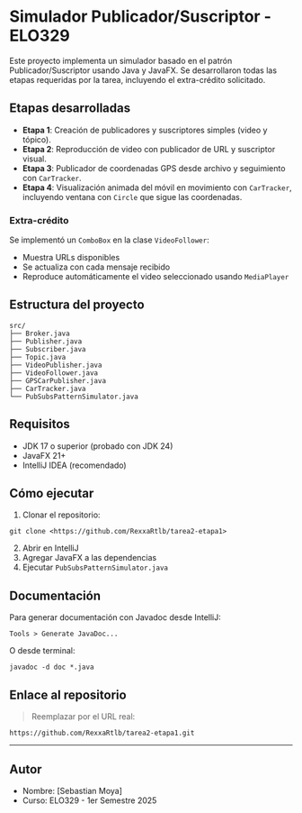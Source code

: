 # Simulador Publicador/Suscriptor - ELO329

Este proyecto implementa un simulador basado en el patrón Publicador/Suscriptor usando Java y JavaFX. Se desarrollaron todas las etapas requeridas por la tarea, incluyendo el extra-crédito solicitado.

## Etapas desarrolladas

- **Etapa 1**: Creación de publicadores y suscriptores simples (video y tópico).
- **Etapa 2**: Reproducción de video con publicador de URL y suscriptor visual.
- **Etapa 3**: Publicador de coordenadas GPS desde archivo y seguimiento con `CarTracker`.
- **Etapa 4**: Visualización animada del móvil en movimiento con `CarTracker`, incluyendo ventana con `Circle` que sigue las coordenadas.

### Extra-crédito
Se implementó un `ComboBox` en la clase `VideoFollower`:
- Muestra URLs disponibles
- Se actualiza con cada mensaje recibido
- Reproduce automáticamente el video seleccionado usando `MediaPlayer`

## Estructura del proyecto

```
src/
├── Broker.java
├── Publisher.java
├── Subscriber.java
├── Topic.java
├── VideoPublisher.java
├── VideoFollower.java
├── GPSCarPublisher.java
├── CarTracker.java
└── PubSubsPatternSimulator.java
```

## Requisitos

- JDK 17 o superior (probado con JDK 24)
- JavaFX 21+
- IntelliJ IDEA (recomendado)

## Cómo ejecutar

1. Clonar el repositorio:
```
git clone <https://github.com/RexxaRtlb/tarea2-etapa1>
```

2. Abrir en IntelliJ
3. Agregar JavaFX a las dependencias
4. Ejecutar `PubSubsPatternSimulator.java`

## Documentación

Para generar documentación con Javadoc desde IntelliJ:
```
Tools > Generate JavaDoc...
```

O desde terminal:
```
javadoc -d doc *.java
```

## Enlace al repositorio

> Reemplazar por el URL real:
```
https://github.com/RexxaRtlb/tarea2-etapa1.git
```

---

## Autor

- Nombre: [Sebastian Moya]
- Curso: ELO329 - 1er Semestre 2025
